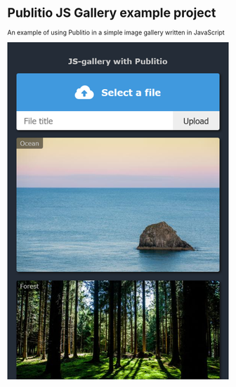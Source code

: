 # Publitio JS Gallery example project
An example of using Publitio in a simple image gallery written in JavaScript

![Publitio JS Gallery Example](https://raw.githubusercontent.com/ilic993/publitio-js-gallery/master/image.png)
